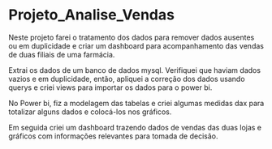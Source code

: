 # Projeto_Analise_Vendas

Neste projeto farei o tratamento dos dados para remover dados ausentes ou em duplicidade e criar um dashboard para acompanhamento das vendas de duas filiais de uma farmácia.

Extrai os dados de um banco de dados mysql. Verifiquei que haviam dados vazios e em duplicidade, então, apliquei a correção dos dados usando querys e criei views para importar os dados para o power bi.

No Power bi, fiz a modelagem das tabelas e criei algumas medidas dax para totalizar alguns dados e colocá-los nos gráficos.

Em seguida criei um dashboard trazendo dados de vendas das duas lojas e gráficos com informações relevantes para tomada de decisão.
